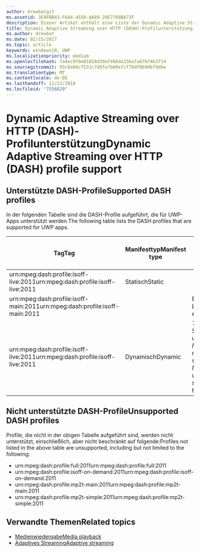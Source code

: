 ```yaml
---
author: drewbatgit
ms.assetid: 3E0FBB43-F6A4-4558-AA89-20E7760BA73F
description: Dieser Artikel enthält eine Liste der Dynamic Adaptive Streaming over HTTP (DASH)-Profile, die für UWP-Apps unterstützt werden.
title: Dynamic Adaptive Streaming over HTTP (DASH)-Profilunterstützung
ms.author: drewbat
ms.date: 02/15/2017
ms.topic: article
keywords: windows10, UWP
ms.localizationpriority: medium
ms.openlocfilehash: 7a4ec9f9e81010d39af496da156afa676f4b3714
ms.sourcegitcommit: 93c0a60cf531c7d9fe7b00e7cf78df86906f9d6e
ms.translationtype: MT
ms.contentlocale: de-DE
ms.lasthandoff: 11/21/2018
ms.locfileid: "7556829"
---
```

# <a name="dynamic-adaptive-streaming-over-http-dash-profile-support"></a><span data-ttu-id="082c7-104">Dynamic Adaptive Streaming over HTTP (DASH)-Profilunterstützung</span><span class="sxs-lookup"><span data-stu-id="082c7-104">Dynamic Adaptive Streaming over HTTP (DASH) profile support</span></span>


## <a name="supported-dash-profiles"></a><span data-ttu-id="082c7-105">Unterstützte DASH-Profile</span><span class="sxs-lookup"><span data-stu-id="082c7-105">Supported DASH profiles</span></span>
<span data-ttu-id="082c7-106">In der folgenden Tabelle sind die DASH-Profile aufgeführt, die für UWP-Apps unterstützt werden.</span><span class="sxs-lookup"><span data-stu-id="082c7-106">The following table lists the DASH profiles that are supported for UWP apps.</span></span>

|<span data-ttu-id="082c7-107">Tag</span><span class="sxs-lookup"><span data-stu-id="082c7-107">Tag</span></span> | <span data-ttu-id="082c7-108">Manifesttyp</span><span class="sxs-lookup"><span data-stu-id="082c7-108">Manifest type</span></span> | <span data-ttu-id="082c7-109">Hinweise</span><span class="sxs-lookup"><span data-stu-id="082c7-109">Notes</span></span>|<span data-ttu-id="082c7-110">Juliversion von Windows 10</span><span class="sxs-lookup"><span data-stu-id="082c7-110">July release of Windows 10</span></span>|<span data-ttu-id="082c7-111">Windows 10, Version 1511</span><span class="sxs-lookup"><span data-stu-id="082c7-111">Windows 10, Version 1511</span></span>|<span data-ttu-id="082c7-112">Windows 10, Version 1607</span><span class="sxs-lookup"><span data-stu-id="082c7-112">Windows 10, Version 1607</span></span> |<span data-ttu-id="082c7-113">Windows 10, Version 1607</span><span class="sxs-lookup"><span data-stu-id="082c7-113">Windows 10, Version 1607</span></span> |<span data-ttu-id="082c7-114">Windows 10, Version 1703</span><span class="sxs-lookup"><span data-stu-id="082c7-114">Windows 10, Version 1703</span></span>|
|----------------|------|-------|-----------|--------------|---------|-------|--------|
|<span data-ttu-id="082c7-115">urn:mpeg&#58;dash:profile:isoff-live:2011</span><span class="sxs-lookup"><span data-stu-id="082c7-115">urn:mpeg&#58;dash:profile:isoff-live:2011</span></span> | <span data-ttu-id="082c7-116">Statisch</span><span class="sxs-lookup"><span data-stu-id="082c7-116">Static</span></span> |     |<span data-ttu-id="082c7-117">Unterstützt</span><span class="sxs-lookup"><span data-stu-id="082c7-117">Supported</span></span>            |  <span data-ttu-id="082c7-118">Unterstützt</span><span class="sxs-lookup"><span data-stu-id="082c7-118">Supported</span></span>              | <span data-ttu-id="082c7-119">Unterstützt</span><span class="sxs-lookup"><span data-stu-id="082c7-119">Supported</span></span>        |<span data-ttu-id="082c7-120">Unterstützt</span><span class="sxs-lookup"><span data-stu-id="082c7-120">Supported</span></span>| <span data-ttu-id="082c7-121">Unterstützt</span><span class="sxs-lookup"><span data-stu-id="082c7-121">Supported</span></span>|
|<span data-ttu-id="082c7-122">urn:mpeg&#58;dash:profile:isoff-main:2011</span><span class="sxs-lookup"><span data-stu-id="082c7-122">urn:mpeg&#58;dash:profile:isoff-main:2011</span></span> |        | <span data-ttu-id="082c7-123">Beste Leistung</span><span class="sxs-lookup"><span data-stu-id="082c7-123">Best effort</span></span> | <span data-ttu-id="082c7-124">Unterstützt</span><span class="sxs-lookup"><span data-stu-id="082c7-124">Supported</span></span>            |  <span data-ttu-id="082c7-125">Unterstützt</span><span class="sxs-lookup"><span data-stu-id="082c7-125">Supported</span></span>              | <span data-ttu-id="082c7-126">Unterstützt</span><span class="sxs-lookup"><span data-stu-id="082c7-126">Supported</span></span>        |<span data-ttu-id="082c7-127">Unterstützt</span><span class="sxs-lookup"><span data-stu-id="082c7-127">Supported</span></span>| <span data-ttu-id="082c7-128">Unterstützt</span><span class="sxs-lookup"><span data-stu-id="082c7-128">Supported</span></span>|
|<span data-ttu-id="082c7-129">urn:mpeg&#58;dash:profile:isoff-live:2011</span><span class="sxs-lookup"><span data-stu-id="082c7-129">urn:mpeg&#58;dash:profile:isoff-live:2011</span></span> | <span data-ttu-id="082c7-130">Dynamisch</span><span class="sxs-lookup"><span data-stu-id="082c7-130">Dynamic</span></span> | <span data-ttu-id="082c7-131">$Time$ wird in Segmentvorlagen unterstützt, aber $Number$ nicht.</span><span class="sxs-lookup"><span data-stu-id="082c7-131">$Time$ is supported but $Number$ is unsupported in segment templates</span></span> | <span data-ttu-id="082c7-132">Nicht unterstützt</span><span class="sxs-lookup"><span data-stu-id="082c7-132">Not Supported</span></span>            | <span data-ttu-id="082c7-133">Nicht unterstützt</span><span class="sxs-lookup"><span data-stu-id="082c7-133">Not Supported</span></span>              | <span data-ttu-id="082c7-134">Nicht unterstützt</span><span class="sxs-lookup"><span data-stu-id="082c7-134">Not Supported</span></span>        |<span data-ttu-id="082c7-135">Nicht unterstützt</span><span class="sxs-lookup"><span data-stu-id="082c7-135">Not Supported</span></span>| <span data-ttu-id="082c7-136">Unterstützt</span><span class="sxs-lookup"><span data-stu-id="082c7-136">Supported</span></span>|


## <a name="unsupported-dash-profiles"></a><span data-ttu-id="082c7-137">Nicht unterstützte DASH-Profile</span><span class="sxs-lookup"><span data-stu-id="082c7-137">Unsupported DASH profiles</span></span>
<span data-ttu-id="082c7-138">Profile, die nicht in der obigen Tabelle aufgeführt sind, werden nicht unterstützt, einschließlich, aber nicht beschränkt auf folgende:</span><span class="sxs-lookup"><span data-stu-id="082c7-138">Profiles not listed in the above table are unsupported, including but not limited to the following:</span></span>

* <span data-ttu-id="082c7-139">urn:mpeg&#58;dash:profile:full:2011</span><span class="sxs-lookup"><span data-stu-id="082c7-139">urn:mpeg&#58;dash:profile:full:2011</span></span>
* <span data-ttu-id="082c7-140">urn:mpeg&#58;dash:profile:isoff-on-demand:2011</span><span class="sxs-lookup"><span data-stu-id="082c7-140">urn:mpeg&#58;dash:profile:isoff-on-demand:2011</span></span>
* <span data-ttu-id="082c7-141">urn:mpeg&#58;dash:profile:mp2t-main:2011</span><span class="sxs-lookup"><span data-stu-id="082c7-141">urn:mpeg&#58;dash:profile:mp2t-main:2011</span></span>
* <span data-ttu-id="082c7-142">urn:mpeg&#58;dash:profile:mp2t-simple:2011</span><span class="sxs-lookup"><span data-stu-id="082c7-142">urn:mpeg&#58;dash:profile:mp2t-simple:2011</span></span>


## <a name="related-topics"></a><span data-ttu-id="082c7-143">Verwandte Themen</span><span class="sxs-lookup"><span data-stu-id="082c7-143">Related topics</span></span>

* [<span data-ttu-id="082c7-144">Medienwiedergabe</span><span class="sxs-lookup"><span data-stu-id="082c7-144">Media playback</span></span>](media-playback.md)
* [<span data-ttu-id="082c7-145">Adaptives Streaming</span><span class="sxs-lookup"><span data-stu-id="082c7-145">Adaptive streaming</span></span>](adaptive-streaming.md)
 

 




